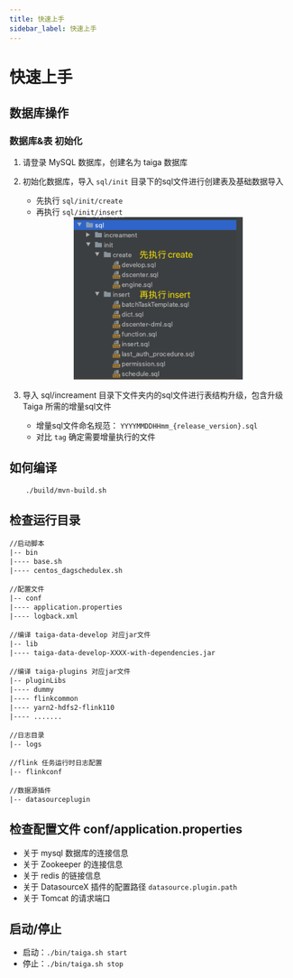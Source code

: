 ```yaml
---
title: 快速上手
sidebar_label: 快速上手
---
```


# 快速上手

## 数据库操作
### 数据库&表 初始化
1. 请登录 MySQL 数据库，创建名为 taiga 数据库
2. 初始化数据库，导入 `sql/init` 目录下的sql文件进行创建表及基础数据导入
    * 先执行 `sql/init/create`
    * 再执行 `sql/init/insert`

    <div align=center> 
     <img src= ./sqlinit.jpg width=300 />
    </div>

3. 导入 sql/increament 目录下文件夹内的sql文件进行表结构升级，包含升级 Taiga 所需的增量sql文件
   * 增量sql文件命名规范： `YYYYMMDDHHmm_{release_version}.sql`
   * 对比 `tag` 确定需要增量执行的文件

## 如何编译
```Shell
    ./build/mvn-build.sh
```

## 检查运行目录
```
//启动脚本
|-- bin 
|---- base.sh
|---- centos_dagschedulex.sh

//配置文件
|-- conf 
|---- application.properties
|---- logback.xml

//编译 taiga-data-develop 对应jar文件
|-- lib 
|---- taiga-data-develop-XXXX-with-dependencies.jar

//编译 taiga-plugins 对应jar文件
|-- pluginLibs 
|---- dummy
|---- flinkcommon
|---- yarn2-hdfs2-flink110
|---- .......

//日志目录
|-- logs 

//flink 任务运行时日志配置
|-- flinkconf 

//数据源插件
|-- datasourceplugin

```

## 检查配置文件 conf/application.properties
* 关于 mysql 数据库的连接信息
* 关于 Zookeeper 的连接信息
* 关于 redis 的链接信息
* 关于 DatasourceX 插件的配置路径 `datasource.plugin.path`
* 关于 Tomcat 的请求端口

## 启动/停止
* 启动：`./bin/taiga.sh start`
* 停止：`./bin/taiga.sh stop`